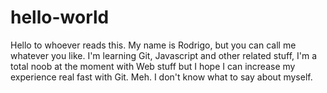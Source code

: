 # hello-world


Hello to whoever reads this. My name is Rodrigo, but you can call me whatever you like.
I'm learning Git, Javascript and other related stuff, I'm a total noob at the moment with
Web stuff but I hope I can increase my experience real fast with Git. Meh. I don't know
what to say about myself.
